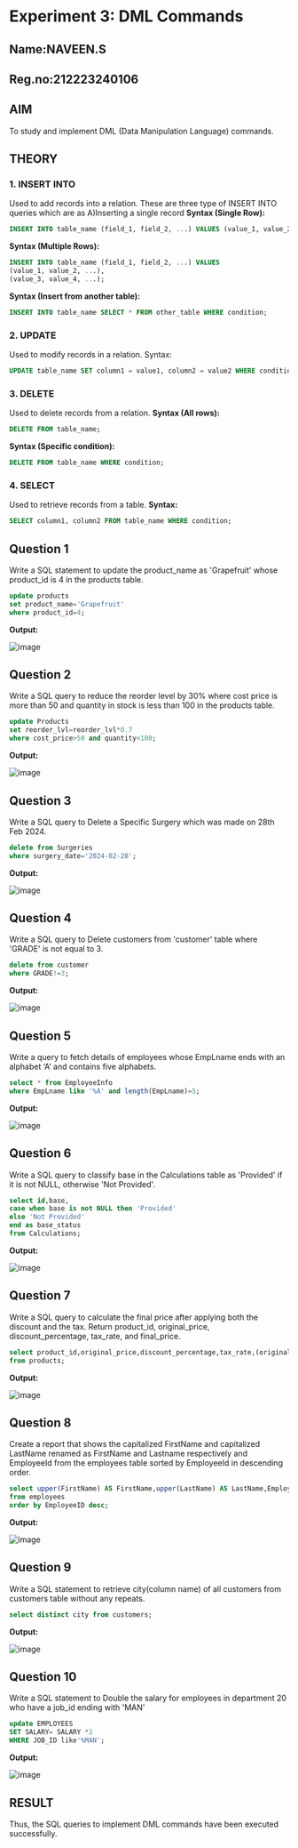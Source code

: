 # Experiment 3: DML Commands
## Name:NAVEEN.S
## Reg.no:212223240106
## AIM
To study and implement DML (Data Manipulation Language) commands.

## THEORY

### 1. INSERT INTO
Used to add records into a relation.
These are three type of INSERT INTO queries which are as
A)Inserting a single record
**Syntax (Single Row):**
```sql
INSERT INTO table_name (field_1, field_2, ...) VALUES (value_1, value_2, ...);
```
**Syntax (Multiple Rows):**
```sql
INSERT INTO table_name (field_1, field_2, ...) VALUES
(value_1, value_2, ...),
(value_3, value_4, ...);
```
**Syntax (Insert from another table):**
```sql
INSERT INTO table_name SELECT * FROM other_table WHERE condition;
```
### 2. UPDATE
Used to modify records in a relation.
Syntax:
```sql
UPDATE table_name SET column1 = value1, column2 = value2 WHERE condition;
```
### 3. DELETE
Used to delete records from a relation.
**Syntax (All rows):**
```sql
DELETE FROM table_name;
```
**Syntax (Specific condition):**
```sql
DELETE FROM table_name WHERE condition;
```
### 4. SELECT
Used to retrieve records from a table.
**Syntax:**
```sql
SELECT column1, column2 FROM table_name WHERE condition;
```
**Question 1**
--
Write a SQL statement to update the product_name as 'Grapefruit' whose product_id is 4 in the products table.
```sql
update products
set product_name='Grapefruit'
where product_id=4;
```
**Output:**

![image](https://github.com/user-attachments/assets/7ab52d73-90fd-4248-811c-0a73081d6409)


**Question 2**
---
Write a SQL query to reduce the reorder level by 30% where cost price is more than 50 and quantity in stock is less than 100 in the products table.

```sql
update Products
set reorder_lvl=reorder_lvl*0.7
where cost_price>50 and quantity<100;
```

**Output:**

![image](https://github.com/user-attachments/assets/d3655583-9bf8-4b01-81c6-4d7f09a8ab1f)

**Question 3**
---
Write a SQL query to Delete a Specific Surgery which was made on 28th Feb 2024.

```sql
delete from Surgeries 
where surgery_date='2024-02-28';
```

**Output:**

![image](https://github.com/user-attachments/assets/7d3c2e09-199b-4a52-a773-b7ff278d4d62)


**Question 4**
---
Write a SQL query to Delete customers from 'customer' table where 'GRADE' is not equal to 3.

```sql
delete from customer
where GRADE!=3;
```

**Output:**

![image](https://github.com/user-attachments/assets/a16166ae-e70d-4dbb-b54b-1fb4c6fc7f46)


**Question 5**
---
 Write a query to fetch details of employees whose EmpLname ends with an alphabet ‘A’ and contains five alphabets.

```sql
select * from EmployeeInfo 
where EmpLname like '%A' and length(EmpLname)=5;
```

**Output:**

![image](https://github.com/user-attachments/assets/c89f1590-cf96-44d1-98ae-f1311b872bc0)

**Question 6**
---
Write a SQL query to classify base in the Calculations table as 'Provided' if it is not NULL, otherwise 'Not Provided'.

```sql
select id,base,
case when base is not NULL then 'Provided'
else 'Not Provided'
end as base_status
from Calculations;
```

**Output:**

![image](https://github.com/user-attachments/assets/4f58787b-ed34-4a47-891d-9a6d9b76e608)


**Question 7**
---
Write a SQL query to calculate the final price after applying both the discount and the tax. Return product_id, original_price, discount_percentage, tax_rate, and final_price.

```sql
select product_id,original_price,discount_percentage,tax_rate,(original_price*(1-discount_percentage))*(1+tax_rate) as final_price
from products;
```

**Output:**

![image](https://github.com/user-attachments/assets/7f750be9-fc15-4fb8-9f3c-469e66e4685d)

**Question 8**
---
Create a report that shows the capitalized FirstName and capitalized LastName renamed as FirstName and Lastname respectively and EmployeeId from the employees table sorted by EmployeeId in descending order.
```sql
select upper(FirstName) AS FirstName,upper(LastName) AS LastName,EmployeeId
from employees
order by EmployeeID desc;
```

**Output:**

![image](https://github.com/user-attachments/assets/9c849936-cec8-42bc-8232-cbfa3000a412)

**Question 9**
---
Write a SQL statement to retrieve city(column name) of all customers from customers table without any repeats.
```sql
select distinct city from customers;
```

**Output:**

![image](https://github.com/user-attachments/assets/8ee1e2c0-f61f-4004-b296-10d05a65beb2)

**Question 10**
---
Write a SQL statement to Double the salary for employees in department 20 who have a job_id ending with 'MAN'
```sql
update EMPLOYEES
SET SALARY= SALARY *2
WHERE JOB_ID like'%MAN';
```

**Output:**

![image](https://github.com/user-attachments/assets/b64a955b-c8db-4950-b89a-46c6b0936cb4)

## RESULT
Thus, the SQL queries to implement DML commands have been executed successfully.
